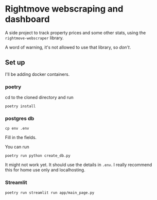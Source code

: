# Rightmove webscraping and dashboard

A side project to track property prices and some other stats, using the `rightmove-webscraper` library.

A word of warning, it's not allowed to use that library, so *don't*.

## Set up
I'll be adding docker containers.

### poetry
cd to the cloned directory and run

`poetry install`

### postgres db

`cp env .env`

Fill in the fields.

You can run

`poetry run python create_db.py`

It might not work yet. It should use the details in `.env`. I really recommend this for home use only and localhosting.

### Streamlit

`poetry run streamlit run app/main_page.py`
